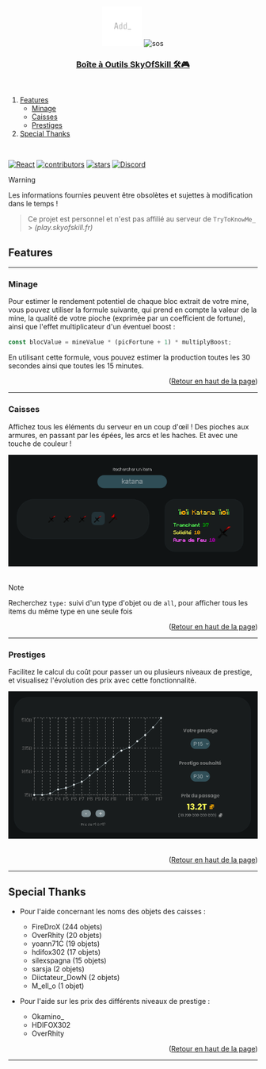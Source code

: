 <a name="readme-top"></a>

<div align="center">
  <img src="src/assets/logo.png" alt="Logo" width="80" height="80">
  <img src="https://skyofskill.fr/storage/img/newlog.png" alt="sos" width=140>
  <a href="https://firedrox.github.io/skyofskill/">
    <h3 align="center">Boîte à Outils SkyOfSkill 🛠️🎮</h3>
  </a>
</div>

<br />

<ol>
  <li>
    <a href="#features">Features</a>
    <ul>
      <li><a href="#minage">Minage</a></li>
      <li><a href="#caisses">Caisses</a></li>
      <li><a href="#prestiges">Prestiges</a></li>
      <!-- <li><a href="#colored-text">Colored Text</a></li> -->
    </ul>
  </li>
  <li>
    <a href="#special-thanks">Special Thanks</a>
  </li>
</ol>

<br />

[![React][React.js]][React-url]
[![contributors][contributors-shield]][contributors-url]
[![stars][stars-icon]][stars-url]
[![Discord][discord-icon]][discord-url]

> [!WARNING]
> Les informations fournies peuvent être obsolètes et sujettes à modification dans le temps !

> Ce projet est personnel et n'est pas affilié au serveur de `TryToKnowMe_` > _(play.skyofskill.fr)_

## Features

---

### Minage

Pour estimer le rendement potentiel de chaque bloc extrait de votre mine, vous pouvez utiliser la formule suivante, qui prend en compte la valeur de la mine, la qualité de votre pioche (exprimée par un coefficient de fortune), ainsi que l'effet multiplicateur d'un éventuel boost :

```js
const blocValue = mineValue * (picFortune + 1) * multiplyBoost;
```

En utilisant cette formule, vous pouvez estimer la production toutes les 30 secondes ainsi que toutes les 15 minutes.

<p align="right">(<a href="#readme-top">Retour en haut de la page</a>)</p>

---

### Caisses

Affichez tous les éléments du serveur en un coup d'œil ! Des pioches aux armures, en passant par les épées, les arcs et les haches. Et avec une touche de couleur !

<div align="center">
  <a href="https://firedrox.github.io/skyofskill?page=caisses&box=1&clicked=true&index=11">
    <img src="src/assets/example/example_item.png" alt="Example" />
  </a>
</div>
<br />

> [!NOTE]
> Recherchez `type:` suivi d'un type d'objet ou de `all`, pour afficher tous les items du même type en une seule fois

<p align="right">(<a href="#readme-top">Retour en haut de la page</a>)</p>

---

### Prestiges

Facilitez le calcul du coût pour passer un ou plusieurs niveaux de prestige, et visualisez l'évolution des prix avec cette fonctionnalité.
<br />

<div align="center">
  <a href="https://firedrox.github.io/skyofskill?page=prestiges">
    <img src="src/assets/example/example_prestiges.png" alt="Prestiges" />
  </a>
</div>
<br />

<p align="right">(<a href="#readme-top">Retour en haut de la page</a>)</p>

---

<!-- ### Colored Text

Personnalisez votre texte avec des couleurs et des modifications infinies selon vos préférences !

<div align="center">
  <img src="src/assets/example/example_colors.png" alt="Colors" />
</div>
<br />

<p align="right">(<a href="#readme-top">Retour en haut de la page</a>)</p>

--- -->

## Special Thanks

- Pour l'aide concernant les noms des objets des caisses :

  - FireDroX (244 objets)
  - OverRhity (20 objets)
  - yoann71C (19 objets)
  - hdifox302 (17 objets)
  - silexspagna (15 objets)
  - sarsja (2 objets)
  - Diictateur_DowN (2 objets)
  - M_ell_o (1 objet)

- Pour l'aide sur les prix des différents niveaux de prestige :

  - Okamino\_
  - HDIFOX302
  - OverRhity

<p align="right">(<a href="#readme-top">Retour en haut de la page</a>)</p>

---

[React.js]: https://img.shields.io/badge/React-20232A?style=for-the-badge&logo=react&logoColor=61DAFB&colorB=555
[React-url]: https://react.dev/
[contributors-shield]: https://img.shields.io/github/contributors/firedrox/skyofskill.svg?style=for-the-badge
[contributors-url]: https://github.com/FireDroX/skyofskill/graphs/contributors
[stars-icon]: https://img.shields.io/github/stars/firedrox/skyofskill.svg?style=for-the-badge
[stars-url]: https://github.com/FireDroX/skyofskill/stargazers
[discord-icon]: https://img.shields.io/badge/Discord-5865F2?style=for-the-badge&logo=discord&colorB=555
[discord-url]: https://discord.gg/Zmmqd9Tbnn
